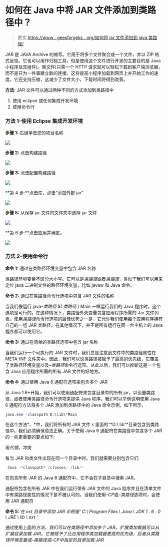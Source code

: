# 如何在 Java 中将 JAR 文件添加到类路径中？

> 原文:[https://www . geesforgeks . org/如何将 jar 文件添加到 java 类路径/](https://www.geeksforgeeks.org/how-to-add-jar-file-to-classpath-in-java/)

JAR 是 JAVA Archive 的缩写。它用于将多个文件聚合成一个文件，并以 ZIP 格式呈现。它也可以用作归档工具，但是使用这个文件进行开发的主要目的是 Java 小程序及其组件(。类文件)只需一个 HTTP 请求就可以轻松下载到客户端浏览器，而不是只为一件事建立新的连接。这将提高小程序加载到网页上并开始工作的速度。它还支持压缩，这减少了文件大小，下载时间将得到改善。

**方法:** JAR 文件可以通过两种不同的方式添加到类路径中

1.  使用 eclipse 或任何集成开发环境
2.  使用命令行

### 方法 1–使用 Eclipse 集成开发环境

**步骤 1:** 右键单击您的项目名称

![](img/212aff5a87b24a10a32214e6abe617f9.png)

**步骤 2:** 点击构建路径

![](img/816e86e68f0b542752ff74784bf54534.png)

**步骤 3:** 点击配置构建路径

![](img/3e96f5221ba678829c8c4fa39bcb7b68.png)

**第 4 步:**点击库，点击“添加外部 jar”

![](img/d77e3b140996d112094cdf6c404bd88b.png)

**步骤 5:** 从保存 jar 文件的文件夹中选择 jar 文件

![](img/85e3ef77185dd90aab56bf8601ca6607.png)

**第 6 步:**点击应用并确定。

![](img/45da0a9001bcbdec1cd107a54955f2a1.png)

### 方法 2–使用命令行

**命令 1:** 通过在类路径环境变量中包含 JAR 名称

类路径环境变量不区分大小写。它可以是*类路径*或者*类路径*，类似于我们可以用来定位 java 二进制文件的路径环境变量，比如 javaw 和 Java 命令。

**命令 2:** 通过在类路径命令行选项中包含 JAR 文件的名称

当我们像运行 java–*类路径* $( *类路径* ) Main 一样运行我们的 Java 程序时，这个选项是可行的。在这种情况下，类路径外壳变量包含应用程序所需的 Jar 文件列表。使用*类路径*命令行选项的最佳优势之一是，它允许我们使用每个应用程序拥有自己的一组 JAR 类路径。在其他情况下，并不是所有运行在同一台主机上的 Java 程序都可以使用它。

**命令 3:** 通过在清单的类路径选项中包含 jar 名称

当我们运行一个可执行的 JAR 文件时，我们总是注意到文件中的类路径属性在 META-INF 文件夹中。因此，我们可以说类路径被赋予了最高的优先级，它覆盖了类路径环境变量以及–*类路径*命令行选项。从此以后，我们可以推断这是一个包含 Java 应用程序所需的所有 JAR 文件的好地方。

**命令 4:** 通过使用 Java 6 通配符选项来包含多个 JAR

从 Java 1.6+开始，我们可以使用通配符来包含目录中的所有 jar，以设置类路径，或者使用类路径命令行选项来提供 Java 程序。我们可以举例说明使用 Java 6 通配符方法将多个 JAR 添加到类路径中的 Java 命令示例，如下所示，

```java
java.exe -classpath D:\lib\*Main
```

在这个方法*、*中，我们将所有的 JAR 文件 *s* 里面的“*D:\ lib”*目录包含到类路径中。我们必须确保语法正确。关于使用 Java 6 通配符在类路径中包含多个 JAR 的一些更重要的要点如下:

用*代替*。冲突

每当 JAR 和类文件出现在同一个目录中时，我们就需要分别包含它们

```java
 Java -*classpath* /classes: /lib/*
```

在包含所有 JAR 的 Java 6 通配符中，它不会在子目录中搜索 JAR。

通配符包含在所有 JAR 中在我们运行带有 JAR 文件的 Java 程序并且在清单文件中有类路径属性的情况下是不被认可的。当我们使用–*CP*或–*类路径*选项时，会使用 JAR 通配符

**命令 5:** *在 ext 目录中添加 JAR 示例是' C:\ Program Files \ Java \ JDK 1 . 6 . 0 \ JRE \ lib \ ext '*

通过使用上面的*方法，我们可以在类路径中添加多个 JAR。扩展类加载器可以从扩展目录加载 JAR。它被赋予了比应用程序类加载器更高的优先级，后者从类路径环境变量或–*类路径*或–*CP*中指定的目录加载 JAR*